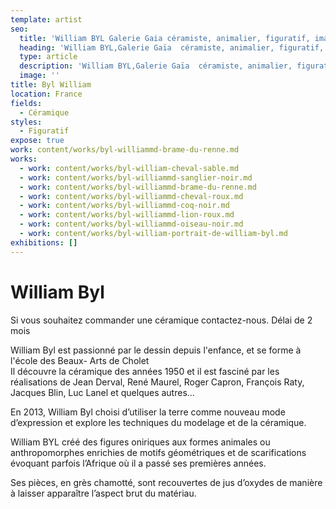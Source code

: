 ```yaml
---
template: artist
seo:
  title: 'William BYL Galerie Gaia céramiste, animalier, figuratif, imaginaire '
  heading: 'William BYL,Galerie Gaïa  céramiste, animalier, figuratif, imaginaire '
  type: article
  description: 'William BYL,Galerie Gaïa  céramiste, animalier, figuratif, imaginaire '
  image: ''
title: Byl William
location: France
fields:
  - Céramique
styles:
  - Figuratif
expose: true
work: content/works/byl-williammd-brame-du-renne.md
works:
  - work: content/works/byl-william-cheval-sable.md
  - work: content/works/byl-williammd-sanglier-noir.md
  - work: content/works/byl-williammd-brame-du-renne.md
  - work: content/works/byl-williammd-cheval-roux.md
  - work: content/works/byl-williammd-coq-noir.md
  - work: content/works/byl-williammd-lion-roux.md
  - work: content/works/byl-williammd-oiseau-noir.md
  - work: content/works/byl-william-portrait-de-william-byl.md
exhibitions: []
---
```


# William Byl

Si vous souhaitez commander une céramique contactez-nous. Délai de 2 mois

William Byl est passionné par le dessin depuis l'enfance, et se forme à l'école des Beaux- Arts de Cholet\
Il découvre la céramique des années 1950 et il est fasciné par les réalisations de Jean Derval, René Maurel, Roger Capron, François Raty, Jacques Blin, Luc Lanel et quelques autres...

En 2013, William Byl choisi d’utiliser la terre comme nouveau mode d’expression et explore les techniques du modelage et de la céramique.

William BYL créé des figures oniriques aux formes animales ou anthropomorphes enrichies de motifs géométriques et de scarifications évoquant parfois l’Afrique où il a passé ses premières années.

Ses pièces, en grès chamotté, sont recouvertes de jus d’oxydes de manière à laisser apparaître l’aspect brut du matériau.
